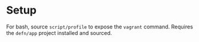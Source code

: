 Setup
=====

For bash, source `script/profile` to expose the `vagrant` command.  Requires the
`defn/app` project installed and sourced.

